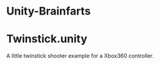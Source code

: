 Unity-Brainfarts
================

# Twinstick.unity
A little twinstick shooter example for a Xbox360 controller.
